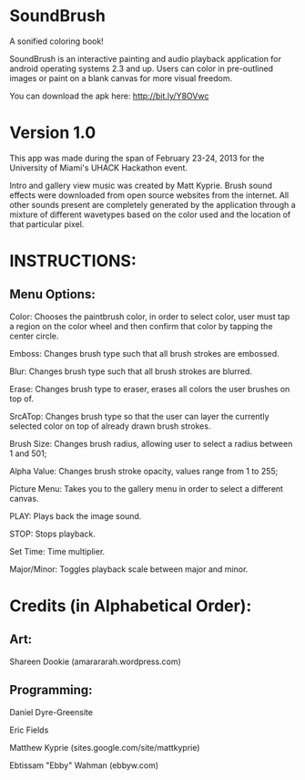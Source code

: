 SoundBrush
==========

A sonified coloring book!

SoundBrush is an interactive painting and audio playback application for android operating systems 2.3 and up. Users can 
color in pre-outlined images or paint on a blank canvas for more visual freedom.

You can download the apk here: http://bit.ly/Y8OVwc

Version 1.0
========================
This app was made during the span of February 23-24, 2013 for the University of Miami's UHACK Hackathon event. 

Intro and gallery view music was created by Matt Kyprie. Brush sound effects were downloaded from open source
websites from the internet. All other sounds present are completely generated by the application through a mixture
of different wavetypes based on the color used and the location of that particular pixel.

INSTRUCTIONS:
========================

Menu Options:
------------------------
Color:        Chooses the paintbrush color, in order to select color, user must tap a region on the color wheel and then confirm that color by tapping the center circle.
              
Emboss:       Changes brush type such that all brush strokes are embossed.

Blur:         Changes brush type such that all brush strokes are blurred.

Erase:        Changes brush type to eraser, erases all colors the user brushes on top of.

SrcATop:      Changes brush type so that the user can layer the currently selected color on top of already drawn brush strokes.

Brush Size:   Changes brush radius, allowing user to select a radius between 1 and 501;

Alpha Value:  Changes brush stroke opacity, values range from 1 to 255;

Picture Menu: Takes you to the gallery menu in order to select a different canvas.

PLAY:         Plays back the image sound.

STOP:         Stops playback.

Set Time:     Time multiplier.

Major/Minor:  Toggles playback scale between major and minor. 


Credits (in Alphabetical Order):
================================

Art:
----------------------
Shareen Dookie (amarararah.wordpress.com)

Programming:
----------------------
Daniel Dyre-Greensite 

Eric Fields

Matthew Kyprie (sites.google.com/site/mattkyprie)

Ebtissam "Ebby" Wahman (ebbyw.com)
